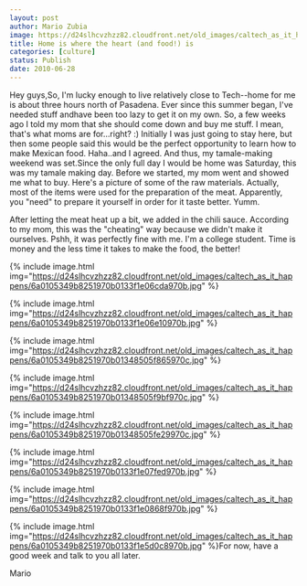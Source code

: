 ```yaml
---
layout: post
author: Mario Zubia
image: https://d24slhcvzhzz82.cloudfront.net/old_images/caltech_as_it_happens/6a0105349b8251970b0133f1e06b39970b.jpg
title: Home is where the heart (and food!) is
categories: [culture]
status: Publish
date: 2010-06-28
---
```


Hey guys,So, I'm lucky enough to live relatively close to Tech--home for me is about three hours north of Pasadena. Ever since this summer began, I've needed stuff andhave been too lazy to get it on my own. So, a few weeks ago I told my mom that she should come down and buy me stuff. I mean, that's what moms are for...right? :) Initially I was just going to stay here, but then some people said this would be the perfect opportunity to learn how to make Mexican food. Haha..and I agreed. And thus, my tamale-making weekend was set.Since the only full day I would be home was Saturday, this was my tamale making day. Before we started, my mom went and showed me what to buy. Here's a picture of some of the raw materials. Actually, most of the items were used for the preparation of the meat. Apparently, you "need" to prepare it yourself in order for it taste better. Yumm.

After letting the meat heat up a bit, we added in the chili sauce. According to my mom, this was the "cheating" way because we didn't make it ourselves. Pshh, it was perfectly fine with me. I'm a college student. Time is money and the less time it takes to make the food, the better!

{% include image.html img="https://d24slhcvzhzz82.cloudfront.net/old_images/caltech_as_it_happens/6a0105349b8251970b0133f1e06cda970b.jpg" %}

{% include image.html img="https://d24slhcvzhzz82.cloudfront.net/old_images/caltech_as_it_happens/6a0105349b8251970b0133f1e06e10970b.jpg" %}

{% include image.html img="https://d24slhcvzhzz82.cloudfront.net/old_images/caltech_as_it_happens/6a0105349b8251970b01348505f865970c.jpg" %}

{% include image.html img="https://d24slhcvzhzz82.cloudfront.net/old_images/caltech_as_it_happens/6a0105349b8251970b01348505f9bf970c.jpg" %}

{% include image.html img="https://d24slhcvzhzz82.cloudfront.net/old_images/caltech_as_it_happens/6a0105349b8251970b01348505fe29970c.jpg" %}

{% include image.html img="https://d24slhcvzhzz82.cloudfront.net/old_images/caltech_as_it_happens/6a0105349b8251970b0133f1e07fed970b.jpg" %}

{% include image.html img="https://d24slhcvzhzz82.cloudfront.net/old_images/caltech_as_it_happens/6a0105349b8251970b0133f1e0868f970b.jpg" %}

{% include image.html img="https://d24slhcvzhzz82.cloudfront.net/old_images/caltech_as_it_happens/6a0105349b8251970b0133f1e5d0c8970b.jpg" %}For now, have a good week and talk to you all later.

Mario

